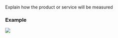 Explain how the product or service will be measured

### Example
![](raw/0a7f02a3-5899-4bec-b732-a3c34fe2b7fd.png)